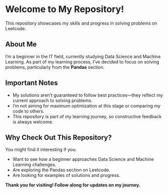 # Welcome to My Repository!  

This repository showcases my skills and progress in solving problems on Leetcode.  

## About Me  

I’m a beginner in the IT field, currently studying Data Science and Machine Learning. As part of my learning process, I’ve decided to focus on solving problems, particularly from the **Pandas** section. 

## Important Notes  

- My solutions aren’t guaranteed to follow best practices—they reflect my current approach to solving problems.  
- I’m not aiming for maximum optimization at this stage or comparing my code to others.  
- This repository is part of my learning journey, so constructive feedback is always welcome.  

## Why Check Out This Repository?  

You might find it interesting if you:  
- Want to see how a beginner approaches Data Science and Machine Learning challenges.  
- Are exploring the Pandas section on Leetcode.  
- Are looking for examples of solutions and progress.  

**Thank you for visiting! Follow along for updates on my journey.**
